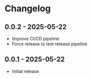 # Changelog

## 0.0.2 - 2025-05-22

- Improve CI/CD pipeline
- Force release to test release pipeline

## 0.0.1 - 2025-05-22

- Initial release
